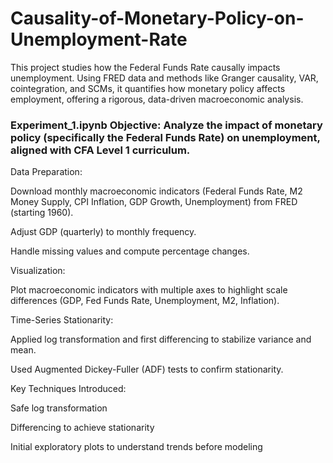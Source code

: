 # Causality-of-Monetary-Policy-on-Unemployment-Rate
This project studies how the Federal Funds Rate causally impacts unemployment. Using FRED data and methods like Granger causality, VAR, cointegration, and SCMs, it quantifies how monetary policy affects employment, offering a rigorous, data-driven macroeconomic analysis.

### Experiment_1.ipynb Objective: Analyze the impact of monetary policy (specifically the Federal Funds Rate) on unemployment, aligned with CFA Level 1 curriculum.

Data Preparation:

Download monthly macroeconomic indicators (Federal Funds Rate, M2 Money Supply, CPI Inflation, GDP Growth, Unemployment) from FRED (starting 1960).

Adjust GDP (quarterly) to monthly frequency.

Handle missing values and compute percentage changes.

Visualization:

Plot macroeconomic indicators with multiple axes to highlight scale differences (GDP, Fed Funds Rate, Unemployment, M2, Inflation).

Time-Series Stationarity:

Applied log transformation and first differencing to stabilize variance and mean.

Used Augmented Dickey-Fuller (ADF) tests to confirm stationarity.

Key Techniques Introduced:

Safe log transformation

Differencing to achieve stationarity

Initial exploratory plots to understand trends before modeling

